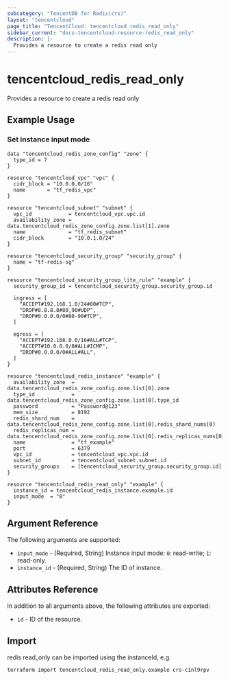 ```yaml
---
subcategory: "TencentDB for Redis(crs)"
layout: "tencentcloud"
page_title: "TencentCloud: tencentcloud_redis_read_only"
sidebar_current: "docs-tencentcloud-resource-redis_read_only"
description: |-
  Provides a resource to create a redis read only
---
```


# tencentcloud_redis_read_only

Provides a resource to create a redis read only

## Example Usage

### Set instance input mode

```hcl
data "tencentcloud_redis_zone_config" "zone" {
  type_id = 7
}

resource "tencentcloud_vpc" "vpc" {
  cidr_block = "10.0.0.0/16"
  name       = "tf_redis_vpc"
}

resource "tencentcloud_subnet" "subnet" {
  vpc_id            = tencentcloud_vpc.vpc.id
  availability_zone = data.tencentcloud_redis_zone_config.zone.list[1].zone
  name              = "tf_redis_subnet"
  cidr_block        = "10.0.1.0/24"
}

resource "tencentcloud_security_group" "security_group" {
  name = "tf-redis-sg"
}

resource "tencentcloud_security_group_lite_rule" "example" {
  security_group_id = tencentcloud_security_group.security_group.id

  ingress = [
    "ACCEPT#192.168.1.0/24#80#TCP",
    "DROP#8.8.8.8#80,90#UDP",
    "DROP#0.0.0.0/0#80-90#TCP",
  ]

  egress = [
    "ACCEPT#192.168.0.0/16#ALL#TCP",
    "ACCEPT#10.0.0.0/8#ALL#ICMP",
    "DROP#0.0.0.0/0#ALL#ALL",
  ]
}

resource "tencentcloud_redis_instance" "example" {
  availability_zone  = data.tencentcloud_redis_zone_config.zone.list[0].zone
  type_id            = data.tencentcloud_redis_zone_config.zone.list[0].type_id
  password           = "Password@123"
  mem_size           = 8192
  redis_shard_num    = data.tencentcloud_redis_zone_config.zone.list[0].redis_shard_nums[0]
  redis_replicas_num = data.tencentcloud_redis_zone_config.zone.list[0].redis_replicas_nums[0]
  name               = "tf_example"
  port               = 6379
  vpc_id             = tencentcloud_vpc.vpc.id
  subnet_id          = tencentcloud_subnet.subnet.id
  security_groups    = [tencentcloud_security_group.security_group.id]
}

resource "tencentcloud_redis_read_only" "example" {
  instance_id = tencentcloud_redis_instance.example.id
  input_mode  = "0"
}
```

## Argument Reference

The following arguments are supported:

* `input_mode` - (Required, String) Instance input mode: `0`: read-write; `1`: read-only.
* `instance_id` - (Required, String) The ID of instance.

## Attributes Reference

In addition to all arguments above, the following attributes are exported:

* `id` - ID of the resource.



## Import

redis read_only can be imported using the instanceId, e.g.

```
terraform import tencentcloud_redis_read_only.example crs-c1nl9rpv
```

